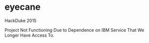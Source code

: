 # eyecane

HackDuke 2015 

Project Not Functioning Due to Dependence on IBM Service That We Longer Have Access To. 

